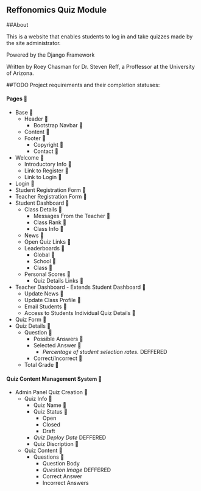 Reffonomics Quiz Module
-----------------------

##About

This is a website that enables students to log in and take quizzes made by the
site administrator.

Powered by the Django Framework

Written by Roey Chasman for Dr. Steven Reff, a Proffessor
at the University of Arizona.

##TODO
Project requirements and their completion statuses:

#### Pages :small_orange_diamond:
* Base :small_orange_diamond:
    * Header :small_red_triangle:
        * Bootstrap Navbar :small_red_triangle:
    * Content :small_red_triangle:
    * Footer :small_red_triangle:
        * Copyright :small_red_triangle:
        * Contact :small_red_triangle:
* Welcome :small_red_triangle:
    * Introductory Info :small_red_triangle:
    * Link to Register :small_red_triangle:
    * Link to Login :small_red_triangle:
* Login :small_red_triangle:
* Student Registration Form :small_red_triangle:
* Teacher Registration Form :small_red_triangle:
* Student Dashboard :small_red_triangle:
    * Class Details :small_red_triangle:
        * Messages From the Teacher :small_red_triangle:
        * Class Rank :small_red_triangle:
        * Class Info :small_red_triangle:
    * News :small_red_triangle:
    * Open Quiz Links :small_red_triangle:
    * Leaderboards :small_red_triangle:
        * Global :small_red_triangle:
        * School :small_red_triangle:
        * Class :small_red_triangle:
    * Personal Scores :small_red_triangle:
        * Quiz Details Links :small_red_triangle:
* Teacher Dashboard - Extends Student Dashboard :small_red_triangle:
    * Update News :small_red_triangle:
    * Update Class Profile :small_red_triangle:
    * Email Students :small_red_triangle:
    * Access to Students Individual Quiz Details :small_red_triangle:
* Quiz Form :small_red_triangle:
* Quiz Details :small_red_triangle:
    * Question :small_red_triangle:
        * Possible Answers :small_red_triangle:
        * Selected Answer :small_red_triangle:
            * _Percentage of student selection rates._ DEFFERED
        * Correct/Incorrect :small_red_triangle:
    * Total Grade :small_red_triangle:

#### Quiz Content Management System   :small_red_triangle:
* Admin Panel Quiz Creation           :small_red_triangle:
    * Quiz Info                       :small_red_triangle:
        * Quiz Name                   :small_red_triangle:
        * Quiz Status                 :small_red_triangle:
            * Open
            * Closed
            * Draft
        * _Quiz Deploy Date_          DEFFERED
        * Quiz Discription            :small_red_triangle:
    * Quiz Content                    :small_red_triangle:
        * Questions                   :small_red_triangle:
            * Question Body
            * _Question Image_        DEFFERED
            * Correct Answer
            * Incorrect Answers

